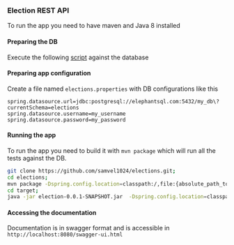 ### Election REST API


To run the app you need to have maven and Java 8 installed

#### Preparing the DB

Execute the following [script](https://raw.githubusercontent.com/samvel1024/elections/master/src/main/resources/schema.sql?token=ASgnMFy8CpWVB1EbQFc1oOGN_D9Rmpm4ks5cTOE9wA%3D%3D) against the database 

#### Preparing app configuration

Create a file named `elections.properties` with DB configurations like this

```
spring.datasource.url=jdbc:postgresql://elephantsql.com:5432/my_db\?currentSchema=elections
spring.datasource.username=my_username 
spring.datasource.password=my_password
```

#### Running the app

To run the app you need to build it with `mvn package` which will run all the tests against the DB.

```bash
git clone https://github.com/samvel1024/elections.git;
cd elections;
mvn package -Dspring.config.location=classpath:/,file:{absolute_path_to_elections_properties};
cd target;
java -jar election-0.0.1-SNAPSHOT.jar  -Dspring.config.location=classpath:/,file:{absolute_path_to_elections_properties};
```

#### Accessing the documentation

Documentation is in swagger format and is accessible in `http://localhost:8080/swagger-ui.html`
